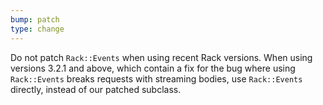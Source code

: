 ```yaml
---
bump: patch
type: change
---
```


Do not patch `Rack::Events` when using recent Rack versions. When using versions 3.2.1 and above,
which contain a fix for the bug where using `Rack::Events` breaks requests with streaming bodies,
use `Rack::Events` directly, instead of our patched subclass.
